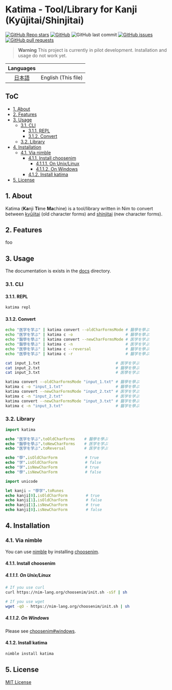 # Katima - Tool/Library for Kanji (Kyūjitai/Shinjitai) <!-- omit in toc -->

[![GitHub Repo stars](https://img.shields.io/github/stars/lafixier/katima?style=for-the-badge)](https://github.com/lafixier/katima/stargazers)
[![GitHub](https://img.shields.io/github/license/lafixier/katima?style=for-the-badge)](https://github.com/lafixier/katima/blob/develop/LICENSE)
![GitHub last commit](https://img.shields.io/github/last-commit/lafixier/katima?style=for-the-badge)
[![GitHub issues](https://img.shields.io/github/issues/lafixier/katima?style=for-the-badge)](https://github.com/lafixier/katima/issues)
[![GitHub pull requests](https://img.shields.io/github/issues-pr-raw/lafixier/katima?style=for-the-badge)](https://github.com/lafixier/katima/pulls)

> **Warning**
> This project is currently in pilot development.
> Installation and usage do not work yet.

<!-- ここにGIFを挿入 -->

|        Languages         |                     |
| :----------------------: | :-----------------: |
| [日本語](./README_ja.md) | English (This file) |

## ToC <!-- omit in toc -->

- [1. About](#1-about)
- [2. Features](#2-features)
- [3. Usage](#3-usage)
  - [3.1. CLI](#31-cli)
    - [3.1.1. REPL](#311-repl)
    - [3.1.2. Convert](#312-convert)
  - [3.2. Library](#32-library)
- [4. Installation](#4-installation)
  - [4.1. Via nimble](#41-via-nimble)
    - [4.1.1. Install choosenim](#411-install-choosenim)
      - [4.1.1.1. On Unix/Linux](#4111-on-unixlinux)
      - [4.1.1.2. On Windows](#4112-on-windows)
    - [4.1.2. Install katima](#412-install-katima)
- [5. License](#5-license)

## 1. About

Katima (**Ka**nji **Ti**me **Ma**chine) is a tool/library written in Nim to convert between [kyūjitai](https://en.wikipedia.org/wiki/Ky%C5%ABjitai) (old character forms) and [shinjitai](https://en.wikipedia.org/wiki/Shinjitai) (new character forms).

## 2. Features

foo

## 3. Usage

The documentation is exists in the [docs](docs) directory.

### 3.1. CLI

#### 3.1.1. REPL

```bash
katima repl

```

#### 3.1.2. Convert

```bash
echo "医学を学ぶ" | katima convert --oldCharFormsMode # 醫學を學ぶ
echo "医学を学ぶ" | katima c -o                       # 醫學を學ぶ
echo "醫學を學ぶ" | katima convert --newCharFormsMode # 医学を学ぶ
echo "醫學を學ぶ" | katima c -n                       # 医学を学ぶ
echo "医學を学ぶ" | katima c --reversal               # 醫学を學ぶ
echo "医學を学ぶ" | katima c -r                       # 醫学を學ぶ
```

```bash
cat input_1.txt                                 # 医学を学ぶ
cat input_2.txt                                 # 醫學を學ぶ
cat input_3.txt                                 # 医學を学ぶ

katima convert --oldCharFormsMode "input_1.txt" # 醫學を學ぶ
katima c -o "input_1.txt"                       # 醫學を學ぶ
katima convert --newCharFormsMode "input_2.txt" # 医学を学ぶ
katima c -n "input_2.txt"                       # 医学を学ぶ
katima convert --newCharFormsMode "input_3.txt" # 醫学を學ぶ
katima c -n "input_3.txt"                       # 醫学を學ぶ
```

### 3.2. Library

```nim
import katima

echo "医学を学ぶ".toOldCharForms    # 醫學を學ぶ
echo "醫學を學ぶ".toNewCharForms    # 医学を学ぶ
echo "医学を学ぶ".toReversal        # 医学を学ぶ

echo "學".isOldCharForm            # true
echo "学".isOldCharForm            # false
echo "学".isNewCharForm            # true
echo "學".isNewCharForm            # false

import unicode

let kanji = "學学".toRunes
echo kanji[0].isOldCharForm        # true
echo kanji[1].isOldCharForm        # false
echo kanji[1].isNewCharForm        # true
echo kanji[0].isNewCharForm        # false
```

## 4. Installation

### 4.1. Via nimble

You can use [nimble](https://github.com/nim-lang/nimble) by installing [choosenim](https://github.com/dom96/choosenim).

#### 4.1.1. Install choosenim

##### 4.1.1.1. On Unix/Linux

```bash
# If you use curl
curl https://nim-lang.org/choosenim/init.sh -sSf | sh

# If you use wget
wget -qO - https://nim-lang.org/choosenim/init.sh | sh
```

##### 4.1.1.2. On Windows

Please see [choosenim#windows](https://github.com/dom96/choosenim#windows).

#### 4.1.2. Install katima

```bash
nimble install katima
```

## 5. License

[MIT License](LICENSE)
